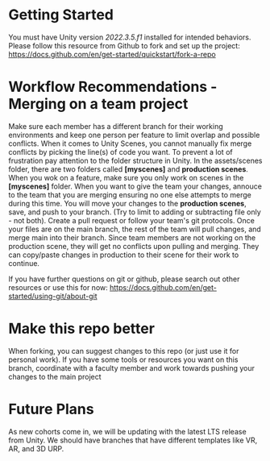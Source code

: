 # Getting Started

You must have Unity version *2022.3.5.f1* installed for intended behaviors.
Please follow this resource from Github to fork and set up the project:
https://docs.github.com/en/get-started/quickstart/fork-a-repo

# Workflow Recommendations - Merging on a team project

Make sure each member has a different branch for their working environments and keep one person per feature to limit overlap and possible conflicts. When it comes to Unity Scenes, you cannot manually fix merge conflicts by picking the line(s) of code you want. To prevent a lot of frustration pay attention to the folder structure in Unity. In the assets/scenes folder, there are two folders called **[myscenes]** and **production scenes**. When you wok on a feature, make sure you only work on scenes in the **[myscenes]** folder. When you want to give the team your changes, annouce to the team that you are merging ensuring no one else attempts to merge during this time. You will move your changes to the **production scenes**, save, and push to your branch. (Try to limit to adding or subtracting file only - not both). Create a pull request or follow your team's git protocols. Once your files are on the main branch, the rest of the team will pull changes, and merge main into their branch. Since team members are not working on the production scene, they will get no conflicts upon pulling and merging. They can copy/paste changes in production to their scene for their work to continue.

If you have further questions on git or github, please search out other resources or use this for now:
https://docs.github.com/en/get-started/using-git/about-git

# Make this repo better

When forking, you can suggest changes to this repo (or just use it for personal work). If you have some tools or resources you want on this branch, coordinate with a faculty member and work towards pushing your changes to the main project

# Future Plans

As new cohorts come in, we will be updating with the latest LTS release from Unity. We should have branches that have different templates like VR, AR, and 3D URP.
